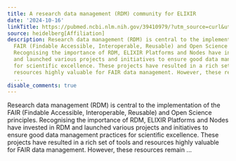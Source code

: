 ```yaml
---
title: A research data management (RDM) community for ELIXIR
date: '2024-10-16'
linkTitle: https://pubmed.ncbi.nlm.nih.gov/39410979/?utm_source=curl&utm_medium=rss&utm_campaign=pubmed-2&utm_content=1FakS-2QOkCT8HsMOQP1bCRQ4YzyumYOmxmF0moLsQ3dFB1E9V&fc=20220326224207&ff=20241016183241&v=2.18.0.post9+e462414
source: heidelberg[Affiliation]
description: Research data management (RDM) is central to the implementation of the
  FAIR (Findable Accessible, Interoperable, Reusable) and Open Science principles.
  Recognising the importance of RDM, ELIXIR Platforms and Nodes have invested in RDM
  and launched various projects and initiatives to ensure good data management practices
  for scientific excellence. These projects have resulted in a rich set of tools and
  resources highly valuable for FAIR data management. However, these resources remain
  ...
disable_comments: true
---
```

Research data management (RDM) is central to the implementation of the FAIR (Findable Accessible, Interoperable, Reusable) and Open Science principles. Recognising the importance of RDM, ELIXIR Platforms and Nodes have invested in RDM and launched various projects and initiatives to ensure good data management practices for scientific excellence. These projects have resulted in a rich set of tools and resources highly valuable for FAIR data management. However, these resources remain ...